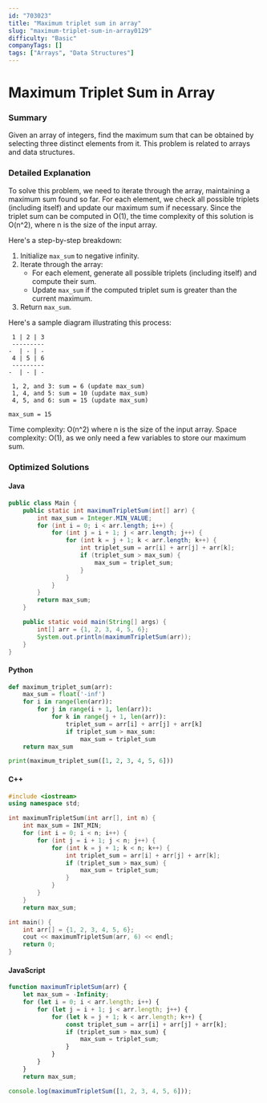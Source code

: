 ```yaml
---
id: "703023"
title: "Maximum triplet sum in array"
slug: "maximum-triplet-sum-in-array0129"
difficulty: "Basic"
companyTags: []
tags: ["Arrays", "Data Structures"]
---
```


**Maximum Triplet Sum in Array**
=============================

### Summary
Given an array of integers, find the maximum sum that can be obtained by selecting three distinct elements from it. This problem is related to arrays and data structures.

### Detailed Explanation
To solve this problem, we need to iterate through the array, maintaining a maximum sum found so far. For each element, we check all possible triplets (including itself) and update our maximum sum if necessary. Since the triplet sum can be computed in O(1), the time complexity of this solution is O(n^2), where n is the size of the input array.

Here's a step-by-step breakdown:

1. Initialize `max_sum` to negative infinity.
2. Iterate through the array:
	* For each element, generate all possible triplets (including itself) and compute their sum.
	* Update `max_sum` if the computed triplet sum is greater than the current maximum.
3. Return `max_sum`.

Here's a sample diagram illustrating this process:

```
 1 | 2 | 3
 ---------
-  | - | -
 4 | 5 | 6
 ---------
-  | - | -

 1, 2, and 3: sum = 6 (update max_sum)
 1, 4, and 5: sum = 10 (update max_sum)
 4, 5, and 6: sum = 15 (update max_sum)

max_sum = 15
```

Time complexity: O(n^2) where n is the size of the input array.
Space complexity: O(1), as we only need a few variables to store our maximum sum.

### Optimized Solutions

#### Java
```java
public class Main {
    public static int maximumTripletSum(int[] arr) {
        int max_sum = Integer.MIN_VALUE;
        for (int i = 0; i < arr.length; i++) {
            for (int j = i + 1; j < arr.length; j++) {
                for (int k = j + 1; k < arr.length; k++) {
                    int triplet_sum = arr[i] + arr[j] + arr[k];
                    if (triplet_sum > max_sum) {
                        max_sum = triplet_sum;
                    }
                }
            }
        }
        return max_sum;
    }

    public static void main(String[] args) {
        int[] arr = {1, 2, 3, 4, 5, 6};
        System.out.println(maximumTripletSum(arr));
    }
}
```

#### Python
```python
def maximum_triplet_sum(arr):
    max_sum = float('-inf')
    for i in range(len(arr)):
        for j in range(i + 1, len(arr)):
            for k in range(j + 1, len(arr)):
                triplet_sum = arr[i] + arr[j] + arr[k]
                if triplet_sum > max_sum:
                    max_sum = triplet_sum
    return max_sum

print(maximum_triplet_sum([1, 2, 3, 4, 5, 6]))
```

#### C++
```cpp
#include <iostream>
using namespace std;

int maximumTripletSum(int arr[], int n) {
    int max_sum = INT_MIN;
    for (int i = 0; i < n; i++) {
        for (int j = i + 1; j < n; j++) {
            for (int k = j + 1; k < n; k++) {
                int triplet_sum = arr[i] + arr[j] + arr[k];
                if (triplet_sum > max_sum) {
                    max_sum = triplet_sum;
                }
            }
        }
    }
    return max_sum;

int main() {
    int arr[] = {1, 2, 3, 4, 5, 6};
    cout << maximumTripletSum(arr, 6) << endl;
    return 0;
}
```

#### JavaScript
```javascript
function maximumTripletSum(arr) {
    let max_sum = -Infinity;
    for (let i = 0; i < arr.length; i++) {
        for (let j = i + 1; j < arr.length; j++) {
            for (let k = j + 1; k < arr.length; k++) {
                const triplet_sum = arr[i] + arr[j] + arr[k];
                if (triplet_sum > max_sum) {
                    max_sum = triplet_sum;
                }
            }
        }
    }
    return max_sum;

console.log(maximumTripletSum([1, 2, 3, 4, 5, 6]));
```